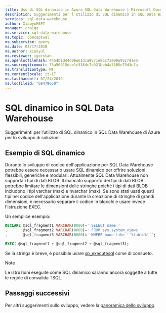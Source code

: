 ```yaml
---
title: Uso di SQL dinamico in Azure SQL Data Warehouse | Microsoft Docs
description: Suggerimenti per l’utilizzo di SQL dinamico in SQL Data Warehouse di Azure per lo sviluppo di soluzioni.
services: sql-data-warehouse
author: XiaoyuMSFT
manager: craigg
ms.service: sql-data-warehouse
ms.topic: conceptual
ms.subservice: query
ms.date: 04/17/2018
ms.author: xiaoyul
ms.reviewer: igorstan
ms.openlocfilehash: 4454b1d44d0be61dca8571e86c73e09a9527d1eb
ms.sourcegitcommit: 75a56915dce1c538dc7a921beb4a5305e79d3c7a
ms.translationtype: MT
ms.contentlocale: it-IT
ms.lasthandoff: 07/24/2019
ms.locfileid: "68479650"
---
```

# <a name="dynamic-sql-in-sql-data-warehouse"></a>SQL dinamico in SQL Data Warehouse
Suggerimenti per l’utilizzo di SQL dinamico in SQL Data Warehouse di Azure per lo sviluppo di soluzioni.

## <a name="dynamic-sql-example"></a>Esempio di SQL dinamico

Durante lo sviluppo di codice dell'applicazione per SQL Data Warehouse potrebbe essere necessario usare SQL dinamico per offrire soluzioni flessibili, generiche e modulari. Attualmente SQL Data Warehouse non supporta i tipi di dati BLOB. Il mancato supporto dei tipi di dati BLOB potrebbe limitare le dimensioni delle stringhe poiché i tipi di dati BLOB includono i tipi varchar (max) e nvarchar (max). Se sono stati usati questi tipi nel codice dell'applicazione durante la creazione di stringhe di grandi dimensioni, è necessario separare il codice in blocchi e usare invece l'istruzione EXEC.

Un semplice esempio:

```sql
DECLARE @sql_fragment1 VARCHAR(8000)=' SELECT name '
,       @sql_fragment2 VARCHAR(8000)=' FROM sys.system_views '
,       @sql_fragment3 VARCHAR(8000)=' WHERE name like ''%table%''';

EXEC( @sql_fragment1 + @sql_fragment2 + @sql_fragment3);
```

Se la stringa è breve, è possibile usare [sp_executesql](/sql/relational-databases/system-stored-procedures/sp-executesql-transact-sql) come di consueto.

> [!NOTE]
> Le istruzioni eseguite come SQL dinamico saranno ancora soggette a tutte le regole di convalida TSQL.
> 
> 

## <a name="next-steps"></a>Passaggi successivi
Per altri suggerimenti sullo sviluppo, vedere la [panoramica dello sviluppo](sql-data-warehouse-overview-develop.md).

